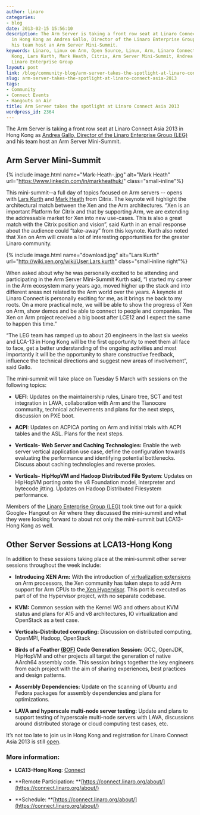 ```yaml
---
author: linaro
categories:
- blog
date: 2013-02-15 15:56:10
description: The Arm Server is taking a front row seat at Linaro Connect Asia 2013
  in Hong Kong as Andrea Gallo, Director of the Linaro Enterprise Group (LEG) and
  his team host an Arm Server Mini-Summit.
keywords: Linaro, Linux on Arm, Open Source, Linux, Arm, Linaro Connect, LCA13-Hong
  Kong, Lars Kurth, Mark Heath, Citrix, Arm Server Mini-Summit, Andrea Gallo, LEG,
  Linaro Enterprise Group
layout: post
link: /blog/community-blog/arm-server-takes-the-spotlight-at-linaro-connect-asia-2013/
slug: arm-server-takes-the-spotlight-at-linaro-connect-asia-2013
tags:
- Community
- Connect Events
- Hangouts on Air
title: Arm Server takes the spotlight at Linaro Connect Asia 2013
wordpress_id: 2364
---
```


The Arm Server is taking a front row seat at Linaro Connect Asia 2013 in Hong Kong as [Andrea Gallo, Director of the Linaro Enterprise Group (LEG)](/about/) and his team host an Arm Server Mini-Summit.


## **Arm Server Mini-Summit**

{% include image.html name="Mark-Heath-.jpg" alt="Mark Heath" url="https://www.linkedin.com/in/markheathuk/" class="small-inline"%}

This mini-summit--a full day of topics focused on Arm servers -- opens with [Lars Kurth](http://wiki.xen.org/wiki/User:Lars.kurth) and [Mark Heath](http://www.linkedin.com/pub/mark-heath/1/a84/9b8) from Citrix. The keynote will highlight the architectural match between the Xen and the Arm architectures. “Xen is an important Platform for Citrix and that by supporting Arm, we are extending the addressable market for Xen into new use-cases. This is also a great match with the Citrix position and vision”, said Kurth in an email response about the audience could “take-away” from this keynote. Kurth also noted that Xen on Arm will create a lot of interesting opportunities for the greater Linaro community.

{% include image.html name="download.jpg" alt="Lars Kurth" url="http://wiki.xen.org/wiki/User:Lars.kurth" class="small-inline right"%}

When asked about why he was personally excited to be attending and participating in the Arm Server Mini-Summit Kurth said, “I started my career in the Arm ecosystem many years ago, moved higher up the stack and into different areas not related to the Arm world over the years. A keynote at Linaro Connect is personally exciting for me, as it brings me back to my roots. On a more practical note, we will be able to show the progress of Xen on Arm, show demos and be able to connect to people and companies. The Xen on Arm project received a big boost after LCE12 and I expect the same to happen this time.”

“The LEG team has ramped up to about 20 engineers in the last six weeks and LCA-13 in Hong Kong will be the first opportunity to meet them all face to face, get a better understanding of the ongoing activities and most importantly it will be the opportunity to share constructive feedback, influence the technical directions and suggest new areas of involvement”, said Gallo.

The mini-summit will take place on Tuesday 5 March with sessions on the following topics:

  * **UEFI**: Updates on the maintainership rules, Linaro tree, SCT and test integration in LAVA, collaboration with Arm and the Tianocore community, technical achievements and plans for the next steps, discussion on PXE boot.

  * **ACPI**: Updates on ACPICA porting on Arm and initial trials with ACPI tables and the ASL. Plans for the next steps.

  * **Verticals- Web Server and Caching Technologies:** Enable the web server vertical application use case, define the configuration towards evaluating the performance and identifying potential bottlenecks. Discuss about caching technologies and reverse proxies.

  * **Verticals- HipHopVM and Hadoop Distributed File System**: Updates on HipHopVM porting onto the v8 Foundation model, interpreter and bytecode jitting. Updates on Hadoop Distributed Filesystem performance.


Members of the [Linaro Enterprise Group (LEG)](/engineering/datacenter-and-cloud/) took time out for a quick Google+ Hangout on Air where they discussed the mini-summit and what they were looking forward to about not only the mini-summit but LCA13-Hong Kong as well.

## **Other Server Sessions at LCA13-Hong Kong**


In addition to these sessions taking place at the mini-summit other server sessions throughout the week include:


  * **Introducing XEN Arm:** With the introduction of[ virtualization extensions](http://www.arm.com/products/processors/technologies/virtualization-extensions.php) on Arm processors, the Xen community has taken steps to add Arm support for Arm CPUs to the[ Xen Hypervisor](http://www.xen.org/products/xenhyp.html). This port is executed as part of of the Hypervisor project, with no separate codebase.

  * **KVM:** Common session with the Kernel WG and others about KVM status and plans for A15 and v8 architectures, IO virtualization and OpenStack as a test case.

  * **Verticals-Distributed computing:** Discussion on distributed computing, OpenMPI, Hadoop, OpenStack

  * **Birds of a Feather [(BOF)](http://en.wikipedia.org/wiki/Birds_of_a_feather_(computing)) Code Generation Session:** GCC, OpenJDK, HipHopVM and other projects all target the generation of native AArch64 assembly code. This session brings together the key engineers from each project with the aim of sharing experiences, best practices and design patterns.

  * **Assembly Dependencies:** Update on the scanning of Ubuntu and Fedora packages for assembly dependencies and plans for optimizations.

  * **LAVA and hyperscale multi-node server testing:** Update and plans to support testing of hyperscale multi-node servers with LAVA, discussions around distributed storage or cloud computing test cases, etc.


It’s not too late to join us in Hong Kong and registration for Linaro Connect Asia 2013 is still [open](http://linaro.eventbrite.co.uk/).


### More information:


  * **LCA13-Hong Kong**: [Connect](https://connect.linaro.org)


  * **Remote Participation: **[https://connect.linaro.org/about/](https://connect.linaro.org/about/)


  * **Schedule: **[https://connect.linaro.org/about/](https://connect.linaro.org/about/)